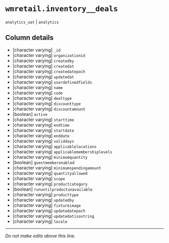 # `wmretail.inventory__deals`
`analytics_uat` | `analytics`

## Column details
* [character varying] `_id`
* [character varying] `organizationid`
* [character varying] `createdby`
* [character varying] `createdat`
* [character varying] `createdatepoch`
* [character varying] `updatedat`
* [character varying] `userdefinedfields`
* [character varying] `name`
* [character varying] `code`
* [character varying] `dealtype`
* [character varying] `discounttype`
* [character varying] `discountamount`
* [boolean]   `active`
* [character varying] `starttime`
* [character varying] `endtime`
* [character varying] `startdate`
* [character varying] `enddate`
* [character varying] `validdays`
* [character varying] `applicablelocations`
* [character varying] `applicablemembershiplevels`
* [character varying] `minimumquantity`
* [boolean]   `guestmemberenabled`
* [character varying] `minimumspendingamount`
* [character varying] `quantityallowed`
* [character varying] `scope`
* [character varying] `productcategory`
* [boolean]   `rununtilproductunavailable`
* [character varying] `producttype`
* [character varying] `updatedby`
* [character varying] `fixtureimage`
* [character varying] `updatedatepoch`
* [character varying] `updatedatisostring`
* [character varying] `locale`

-------------------------------------------------------------------------------
*Do not make edits above this line.*
